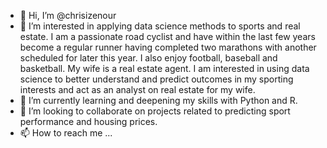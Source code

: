 - 👋 Hi, I’m @chrisizenour
- 👀 I’m interested in applying data science methods to sports and real estate. I am a passionate road cyclist and have within the last few years become a regular runner having completed two marathons with another scheduled for later this year. I also enjoy football, baseball and basketball. My wife is a real estate agent. I am interested in using data science to better understand and predict outcomes in my sporting interests and act as an analyst on real estate for my wife.
- 🌱 I’m currently learning and deepening my skills with Python and R.
- 💞️ I’m looking to collaborate on projects related to predicting sport performance and housing prices.
- 📫 How to reach me ...

<!---
chrisizenour/chrisizenour is a ✨ special ✨ repository because its `README.md` (this file) appears on your GitHub profile.
You can click the Preview link to take a look at your changes.
--->
